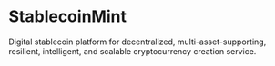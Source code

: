 # StablecoinMint
Digital stablecoin platform for decentralized, multi-asset-supporting, resilient, intelligent, and scalable cryptocurrency creation service.
